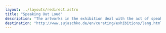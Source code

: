 ```yaml
---
layout: ../layouts/redirect.astro
title: "Speaking Out Loud"
description: "The artworks in the exhibition deal with the act of speaking, reading and writing. They particularly reflect on and emphasise the performative qualities of language and thus reveal the strong and inseparable connection between words' meaning and their performance/performer. In this fluid state, words fly and dance, thus enabling a mental dialogue between the artwork and its viewer/listener, and opening up to continuous interpretation."
destination: "http://www.sujaschko.de/en/curating/exhibitions/lang.html"
---
```

